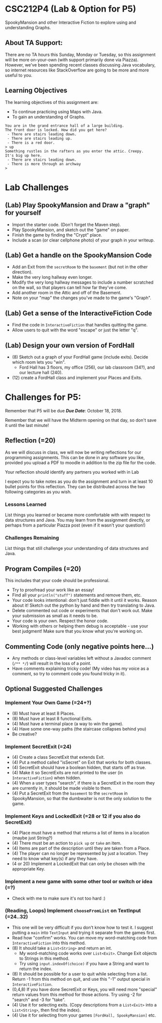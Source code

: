 # CSC212P4 (Lab & Option for P5)

SpookyMansion and other Interactive Fiction to explore using and understanding Graphs.

## About TA Support:
There are no TA hours this Sunday, Monday or Tuesday, so this assignment will be more on-your-own (with support primarily done via Piazza). However, we've been spending recent classes discussing Java vocabulary, so internet resources like StackOverflow are going to be more and more useful to you.

## Learning Objectives
The learning objectives of this assignment are:
 - To continue practicing using Maps with Java.
 - To gain an understanding of Graphs.
 

```
You are in the grand entrance hall of a large building.
The front door is locked. How did you get here?
 - There are stairs leading down.
 - There are stairs leading up.
 - There is a red door.
> up
Something rustles in the rafters as you enter the attic. Creepy.
It's big up here.
 - There are stairs leading down.
 - There is more through an archway
> 
```

# Lab Challenges

## (Lab) Play SpookyMansion and Draw a "graph" for yourself
 - Import the starter code. (Don't forget the Maven step).
 - Play SpookyMansion, and sketch out the "game" on paper.
 - Finish the game by finding the "Crypt" place.
 - Include a scan (or clear cellphone photo) of your graph in your writeup.
 
## (Lab) Get a handle on the SpookyMansion Code
 - Add an Exit from the ``secretRoom`` to the ``basement`` (but not in the other direction).
 - Make the very long hallway even longer.
 - Modify the very long hallway messages to include a number scratched on the wall, so that players can tell how far they've come.
 - Add another room in the Attic and off of the Basement.
 - Note on your "map" the changes you've made to the game's "Graph".

## (Lab) Get a sense of the InteractiveFiction Code
 - Find the code in ``InteractiveFiction`` that handles quitting the game.
 - Allow users to quit with the word "escape" or just the letter "q".

## (Lab) Design your own version of FordHall
 - (8) Sketch out a graph of your FordHall game (include exits). Decide which room lets you "win".
     - Ford Hall has 3 floors, my office (256), our lab classroom (34?), and our lecture hall (240).
 - (12) create a FordHall class and implement your Places and Exits.

# Challenges for P5:

Remember that P5 will be due ***Due Date***: October 18, 2018.

Remember that we will have the Midterm opening on that day, so don't save it until the last minute!

## Reflection (=20)

As we will discuss in class, we will now be writing reflections for our programming assignments. This can be done in any software you like, provided you upload a PDF to moodle in addition to the zip file for the code.

Your reflection should identify any partners you worked with in Lab

I expect you to take notes as you do the assignment and turn in at least 10 bullet points for this reflection. They can be distributed across the two following categories as you wish.

### Lessons Learned

List things you learned or became more comfortable with with respect to data structures and Java. You may learn from the assignment directly, or perhaps from a particular Piazza post (even if it wasn't your question!)

### Challenges Remaining

List things that still challenge your understanding of data structures and Java.

## Program Compiles (=20)
This includes that your code should be professional. 
- Try to proofread your work like an essay! 
- Find all your ``println("stuff")`` statements and remove them, etc.
- Your code looks intentional: don't just fiddle with it until it works. Reason about it! Sketch out the python by hand and then try translating to Java.
- Delete commented out code or experiments that don't work out. Make your submission as small as it needs to be.
- Your code is your own. Respect the honor code.
- Working with others or helping them debug is acceptable - use your best judgment! Make sure that you know what you're working on.

## Commenting Code (only negative points here...)
 - Any methods or class-level variables left without a Javadoc comment (``/** */``) will result in the loss of a point.
 - Have comments explaining tricky code! (My video has my voice as a comment, so try to comment code you found tricky in it).

## Optional Suggested Challenges

### Implement Your Own Game (=24+?)
 - (8) Must have at least 8 Places.
 - (8) Must have at least 8 functional Exits.
 - (4) Must have a terminal place (a way to win the game).
 - (4) Have some one-way paths (the staircase collapses behind you)
 - Be creative?

### Implement SecretExit (=24)
 - (4) Create a class SecretExit that extends Exit.
 - (4) Put a method called "isSecret" on Exit that works for both classes.
 - (4) SecretExit should have a boolean hidden, that starts off as true.
 - (4) Make it so SecretExits are not printed to the user (in ``InteractiveFiction``) when hidden.
 - (4) When a user types "search", if there is a SecretExit in the room they are currently in, it should be made visible to them.
 - (4) Put a SecretExit from the ``basement`` to the ``secretRoom`` in SpookyMansion, so that the dumbwaiter is not the only solution to the game.
 
### Implement Keys and LockedExit (=28 or 12 if you also do SecretExit)
 - (4) Place must have a method that returns a list of items in a location (maybe just String?)
 - (4) There must be an action to ``pick up`` or ``take`` an item.
 - (4) Items are part of the description until they are taken from a Place.
 - (4) The player can no longer be represented by just a location. They need to know what key(s) if any they have.
 - (4 or 20) Implement a LockedExit that can only be chosen with the appropriate Key.
 
### Implement a new game with some other tool or switch or idea (=?)
 - Check with me to make sure it's not too hard :)

### (Reading, Loops) Implement ``chooseFromList`` on TextInput (=24..32)
  - This one will be very difficult if you don't know how to test it. I suggest putting a ``main`` into ``TextInput`` and trying it separate from the games first.
  - Read how "confirm" works. You can move my word-matching code from ``InteractiveFiction`` into this method.
  - (8) It should take a ``List<String>`` and return an int.
      - My word-matching code works over ``List<Exit>``. Change Exit objects to Strings in this method.
      - Try using ``input.indexOf(choice)`` if you have a String and want to return the index.
  - (8) It should be possible for a user to quit while selecting from a list. Return -1 from this method on quit, and use this "-1" output special in ``InteractiveFiction``.
  - (0,4,8) If you have done SecretExit or Keys, you will need more "special" return values from this method for those actions. Try using -2 for "search" and -3 for "take".
  - (4) Use it for selecting exits. (Copy descriptions from a ``List<Exit>`` into a ``List<String>``, then find the index).
  - (4) Use it for selecting from your games ``[FordHall, SpookyMansion]`` etc.
